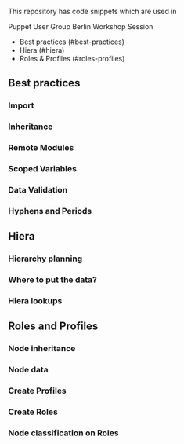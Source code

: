 This repository has code snippets which are used in

Puppet User Group Berlin Workshop Session

- Best practices (#best-practices)
- Hiera (#hiera)
- Roles & Profiles (#roles-profiles)

## Best practices <a id="best-practices"></a>

### Import

### Inheritance

### Remote Modules

### Scoped Variables

### Data Validation

### Hyphens and Periods


## Hiera <a id="hiera"></a>

### Hierarchy planning

### Where to put the data?

### Hiera lookups


## Roles and Profiles <a id="roles-profiles"></a>

### Node inheritance

### Node data

### Create Profiles

### Create Roles

### Node classification on Roles

